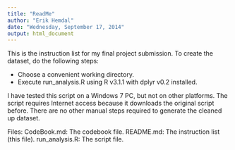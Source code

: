 ```yaml
---
title: "ReadMe"
author: "Erik Hemdal"
date: "Wednesday, September 17, 2014"
output: html_document
---
```


This is the instruction list for my final project submission.  To create the dataset, do the following steps:

- Choose a convenient working directory.
- Execute run_analysis.R using R v3.1.1 with dplyr v0.2 installed. 

I have tested this script on a Windows 7 PC, but not on other platforms.  The script requires Internet access because it downloads the original script before.  There are no other manual steps required to generate the cleaned up dataset.

Files:
CodeBook.md:  The codebook file.
README.md: The instruction list (this file).
run_analysis.R: The script file.

